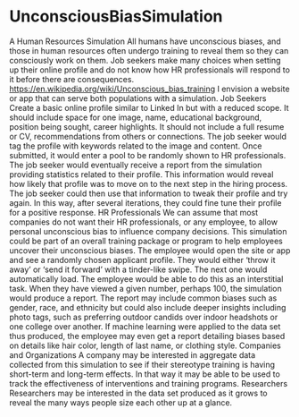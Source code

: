 # UnconsciousBiasSimulation

A Human Resources Simulation
All humans have unconscious biases, and those in human resources often undergo training to reveal them so they can consciously work on them.
Job seekers make many choices when setting up their online profile and do not know how HR professionals will respond to it before there are consequences.
https://en.wikipedia.org/wiki/Unconscious_bias_training
I envision a website or app that can serve both populations with a simulation.
Job Seekers
Create a basic online profile similar to Linked In but with a reduced scope. It should include space for one image, name, educational background, position being sought, career highlights. It should not include a full resume or CV, recommendations from others or connections.
The job seeker would tag the profile with keywords related to the image and content. Once submitted, it would enter a pool to be randomly shown to HR professionals.
The job seeker would eventually receive a report from the simulation providing statistics related to their profile. This information would reveal how likely that profile was to move on to the next step in the hiring process. The job seeker could then use that information to tweak their profile and try again. In this way, after several iterations, they could fine tune their profile for a positive response.
HR Professionals
We can assume that most companies do not want their HR professionals, or any employee, to allow personal unconscious bias to influence company decisions. This simulation could be part of an overall training package or program to help employees uncover their unconscious biases.
The employee would open the site or app and see a randomly chosen applicant profile. They would either ‘throw it away’ or ‘send it forward’ with a tinder-like swipe. The next one would automatically load. The employee would be able to do this as an interstitial task. When they have viewed a given number, perhaps 100, the simulation would produce a report. The report may include common biases such as gender, race, and ethnicity but could also include deeper insights including photo tags, such as preferring outdoor candids over indoor headshots or one college over another.
If machine learning were applied to the data set thus produced, the employee may even get a report detailing biases based on details like hair color, length of last name, or clothing style.
Companies and Organizations
A company may be interested in aggregate data collected from this simulation to see if their stereotype training is having short-term and long-term effects. In that way it may be able to be used to track the effectiveness of interventions and training programs.
Researchers
Researchers may be interested in the data set produced as it grows to reveal the many ways people size each other up at a glance.

